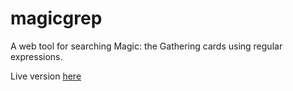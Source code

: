 # magicgrep

A web tool for searching Magic: the Gathering cards using regular expressions.

Live version [here](http://enyalios.net/magic)

